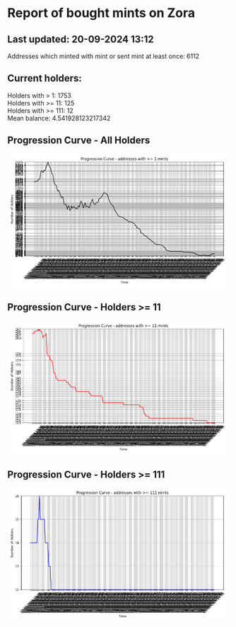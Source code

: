 # Report of bought mints on Zora
## Last updated: 20-09-2024 13:12
Addresses which minted with mint or sent mint at least once: 6112

## Current holders:
Holders with > 1: 1753  
Holders with >= 11: 125  
Holders with >= 111: 12  
Mean balance: 4.541928123217342  

## Progression Curve - All Holders
![addresses with >= 1 mint](progression_curve_all.png)
## Progression Curve - Holders >= 11
![addresses with >= 11 mints](progression_curve_gt_11.png)
## Progression Curve - Holders >= 111
![addresses with >= 111 mints](progression_curve_gt_111.png)
